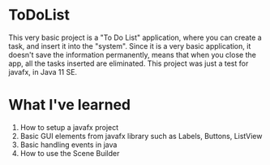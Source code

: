 # ToDoList

This very basic project is a "To Do List" application, where you can create a task, and insert it into the "system". Since it is a very basic application, it doesn't save the information permanently, means that when you close the app, all the tasks inserted are eliminated. This project was just a test for javafx, in Java 11 SE. 

# What I've learned
  1. How to setup a javafx project
  2. Basic GUI elements from javafx library such as Labels, Buttons, ListView
  3. Basic handling events in java
  4. How to use the Scene Builder
